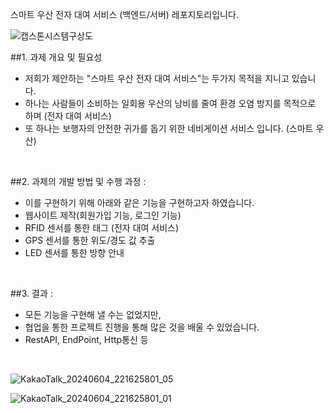 스마트 우산 전자 대여 서비스 (백엔드/서버) 레포지토리입니다. 

![캡스톤시스템구상도](https://github.com/adorahelen/pythonProject/assets/127845112/cca9b478-93fb-4147-ada4-18d4146702b5)

##1. 과제 개요 및 필요성
- 저희가 제안하는 "스마트 우산 전자 대여 서비스"는 두가지 목적을 지니고 있습니다.
- 하나는 사람들이 소비하는 일회용 우산의 낭비를 줄여 환경 오염 방지를 목적으로 하며 (전자 대여 서비스)
- 또 하나는 보행자의 안전한 귀가를 돕기 위한 네비게이션 서비스 입니다. (스마트 우산)

</div>
</br>

##2. 과제의 개발 방법 및 수행 과정 :
- 이를 구현하기 위해 아래와 같은 기능을 구현하고자 하였습니다. 
- 웹사이트 제작(회원가입 기능, 로그인 기능)
- RFID 센서를 통한 태그 (전자 대여 서비스)
- GPS 센서를 통한 위도/경도 값 추출
- LED 센서를 통한 방향 안내

  
</div>
</br>

##3. 결과 :
- 모든 기능을 구현해 낼 수는 없었지만, 
- 협업을 통한 프로젝트 진행을 통해 많은 것을 배울 수 있었습니다.
- RestAPI, EndPoint, Http통신 등 
</div>
</br>

![KakaoTalk_20240604_221625801_05](https://github.com/adorahelen/pythonProject/assets/127845112/a0465767-f693-4e71-b64b-22973dfaec69)


![KakaoTalk_20240604_221625801_01](https://github.com/adorahelen/pythonProject/assets/127845112/d037c133-0811-4c22-bad7-397b1c818d19)


